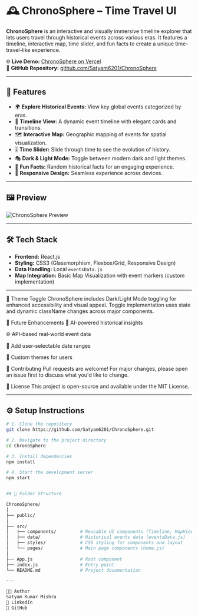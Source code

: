 # 🕰️ ChronoSphere – Time Travel UI

**ChronoSphere** is an interactive and visually immersive timeline explorer that lets users travel through historical events across various eras. It features a timeline, interactive map, time slider, and fun facts to create a unique time-travel-like experience.

🌐 **Live Demo:** [ChronoSphere on Vercel](https://chrono-sphere-iota.vercel.app/)  
📂 **GitHub Repository:** [github.com/Satyam6201/ChronoSphere](https://github.com/Satyam6201/ChronoSphere)

---

## 🚀 Features

- 🌍 **Explore Historical Events:** View key global events categorized by eras.
- 📜 **Timeline View:** A dynamic event timeline with elegant cards and transitions.
- 🗺️ **Interactive Map:** Geographic mapping of events for spatial visualization.
- 🎚️ **Time Slider:** Slide through time to see the evolution of history.
- 🎭 **Dark & Light Mode:** Toggle between modern dark and light themes.
- 🤯 **Fun Facts:** Random historical facts for an engaging experience.
- 📱 **Responsive Design:** Seamless experience across devices.

---

## 🖼️ Preview

![ChronoSphere Preview](https://chrono-sphere-iota.vercel.app/preview-image.png) <!-- Replace this with an actual screenshot if available -->

---

## 🛠️ Tech Stack

- **Frontend:** React.js
- **Styling:** CSS3 (Glassmorphism, Flexbox/Grid, Responsive Design)
- **Data Handling:** Local `eventsData.js`
- **Map Integration:** Basic Map Visualization with event markers (custom implementation)

---

🌙 Theme Toggle
ChronoSphere includes Dark/Light Mode toggling for enhanced accessibility and visual appeal.
Toggle implementation uses state and dynamic className changes across major components.

📅 Future Enhancements
🧠 AI-powered historical insights

🌐 API-based real-world event data

📆 Add user-selectable date ranges

🎨 Custom themes for users

🙌 Contributing
Pull requests are welcome! For major changes, please open an issue first to discuss what you'd like to change.

📜 License
This project is open-source and available under the MIT License.

---

## ⚙️ Setup Instructions

```bash
# 1. Clone the repository
git clone https://github.com/Satyam6201/ChronoSphere.git

# 2. Navigate to the project directory
cd ChronoSphere

# 3. Install dependencies
npm install

# 4. Start the development server
npm start


## 📁 Folder Structure

ChronoSphere/
│
├── public/
│
├── src/
│   ├── components/         # Reusable UI components (Timeline, MapView, Slider, etc.)
│   ├── data/               # Historical events data (eventsData.js)
│   ├── styles/             # CSS styling for components and layout
│   └── pages/              # Main page components (Home.js)
│
├── App.js                  # Root component
├── index.js                # Entry point
└── README.md               # Project documentation

---

👨‍💻 Author
Satyam Kumar Mishra
🔗 LinkedIn
💼 GitHub

